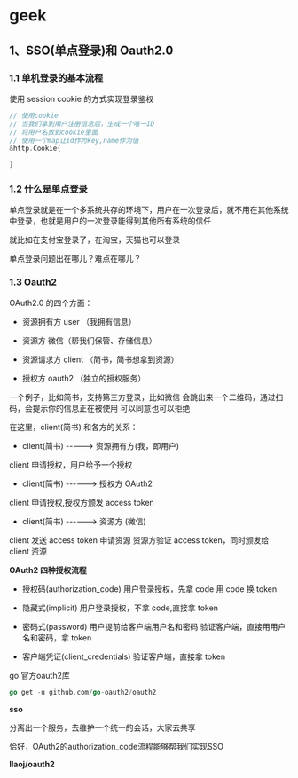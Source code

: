 # geek

## 1、SSO(单点登录)和 Oauth2.0

### 1.1 单机登录的基本流程

使用 session cookie 的方式实现登录鉴权

```go
// 使用cookie
// 当我们拿到用户注册信息后，生成一个唯一ID
// 将用户名放到cookie里面
// 使用一个map让id作为key,name作为值
&http.Cookie{

}

```

### 1.2 什么是单点登录

单点登录就是在一个多系统共存的环境下，用户在一次登录后，就不用在其他系统
中登录，也就是用户的一次登录能得到其他所有系统的信任

就比如在支付宝登录了，在淘宝，天猫也可以登录

单点登录问题出在哪儿？难点在哪儿？

### 1.3 Oauth2

OAuth2.0 的四个方面：

- 资源拥有方 user （我拥有信息）

- 资源方 微信（帮我们保管、存储信息）

- 资源请求方 client （简书，简书想拿到资源）

- 授权方 oauth2 （独立的授权服务）

一个例子，比如简书，支持第三方登录，比如微信
会跳出来一个二维码，通过扫码，会提示你的信息正在被使用
可以同意也可以拒绝

在这里，client(简书) 和各方的关系：

- client(简书) -----> 资源拥有方(我，即用户)

client 申请授权，用户给予一个授权

- client(简书) ------> 授权方 OAuth2

client 申请授权,授权方颁发 access token

- client(简书) ------> 资源方 (微信)

client 发送 access token 申请资源
资源方验证 access token，同时颁发给 client 资源

**OAuth2 四种授权流程**

- 授权码(authorization_code)
  用户登录授权，先拿 code
  用 code 换 token

- 隐藏式(implicit)
  用户登录授权，不拿 code,直接拿 token

- 密码式(password)
  用户提前给客户端用户名和密码
  验证客户端，直接用用户名和密码，拿 token

- 客户端凭证(client_credentials)
  验证客户端，直接拿 token

go 官方oauth2库

```go
go get -u github.com/go-oauth2/oauth2
```

**sso**

分离出一个服务，去维护一个统一的会话，大家去共享

恰好，OAuth2的authorization_code流程能够帮我们实现SSO

**llaoj/oauth2**

